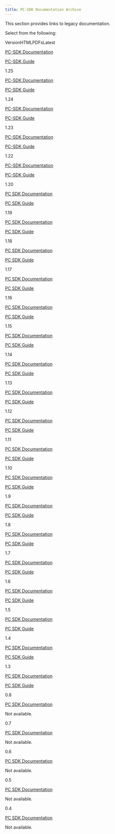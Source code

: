 ```yaml
---
title: PC-SDK Documentation Archive
---
```

This section provides links to legacy documentation.

Select from the following:

VersionHTMLPDFsLatest

[PC-SDK Documentation](/documentation/pcsdk/latest/concepts/pcsdk-intro/)

[PC-SDK Guide](https://securecdn.oculus.com/sr/pcsdk-latest/)

1.25

[PC-SDK Documentation](/documentation/pcsdk/1.25/concepts/pcsdk-intro/)

[PC-SDK Guide](https://securecdn.oculus.com/sr/pcsdk-latest/)

1.24

[PC-SDK Documentation](/documentation/pcsdk/1.24/concepts/pcsdk-intro/)

[PC-SDK Guide](https://securecdn.oculus.com/sr/pcsdk-1.24/)

1.23

[PC-SDK Documentation](/documentation/pcsdk/1.23/concepts/pcsdk-intro/)

[PC-SDK Guide](https://securecdn.oculus.com/sr/pcsdk-1.23/)

1.22

[PC-SDK Documentation](/documentation/pcsdk/1.22/concepts/pcsdk-intro/)

[PC-SDK Guide](https://securecdn.oculus.com/sr/pcsdk-1.22/)

1.20

[PC SDK Documentation](/documentation/pcsdk/1.20/concepts/pcsdk-intro/)

[PC SDK Guide](https://securecdn.oculus.com/sr/pcsdk-1.20/)

1.19

[PC SDK Documentation](/documentation/pcsdk/1.19/concepts/pcsdk-intro/)

[PC SDK Guide](https://securecdn.oculus.com/sr/pcsdk-1.19/)

1.18

[PC SDK Documentation](/documentation/pcsdk/1.18/concepts/pcsdk-intro/)

[PC SDK Guide](https://securecdn.oculus.com/sr/pcsdk-1.18/)

1.17

[PC SDK Documentation](/documentation/pcsdk/1.17/concepts/pcsdk-intro/)

[PC SDK Guide](https://securecdn.oculus.com/sr/pcsdk-1.17/)

1.16

[PC SDK Documentation](/documentation/pcsdk/1.16/concepts/pcsdk-intro/)

[PC SDK Guide](https://securecdn.oculus.com/sr/pcsdk-1.16/)

1.15

[PC SDK Documentation](/documentation/pcsdk/1.15/concepts/pcsdk-intro/)

[PC SDK Guide](https://securecdn.oculus.com/sr/pcsdk-1.15/)

1.14

[PC SDK Documentation](/documentation/pcsdk/1.14/concepts/pcsdk-intro/)

[PC SDK Guide](https://securecdn.oculus.com/sr/pcsdk-1.14/)

1.13

[PC SDK Documentation](/documentation/pcsdk/1.13/concepts/pcsdk-intro/)

[PC SDK Guide](https://securecdn.oculus.com/sr/pcsdk-1.13/)

1.12

[PC SDK Documentation](/documentation/pcsdk/1.12/concepts/pcsdk-intro/)

[PC SDK Guide](https://securecdn.oculus.com/sr/pcsdk-1.12/)

1.11

[PC SDK Documentation](/documentation/pcsdk/1.11/concepts/pcsdk-intro/)

[PC SDK Guide](https://securecdn.oculus.com/sr/pcsdk-1.11/)

1.10

[PC SDK Documentation](/documentation/pcsdk/1.10/concepts/book-dg/)

[PC SDK Guide](https://securecdn.oculus.com/sr/pcsdk-1.10/)

1.9

[PC SDK Documentation](/documentation/pcsdk/1.9/concepts/book-dg/)

[PC SDK Guide](https://securecdn.oculus.com/sr/pcsdk-1.9/)

1.8

[PC SDK Documentation](/documentation/pcsdk/1.8/concepts/book-dg/)

[PC SDK Guide](https://securecdn.oculus.com/sr/pcsdk-1.8/)

1.7

[PC SDK Documentation](/documentation/pcsdk/1.7/concepts/book-dg/)

[PC SDK Guide](https://securecdn.oculus.com/sr/pcsdk-1.7/)

1.6

[PC SDK Documentation](/documentation/pcsdk/1.6/concepts/book-dg/)

[PC SDK Guide](https://securecdn.oculus.com/sr/pcsdk-1.6/)

1.5

[PC SDK Documentation](/documentation/pcsdk/1.5/concepts/book-dg/)

[PC SDK Guide](https://securecdn.oculus.com/sr/pcsdk-1.5/)

1.4

[PC SDK Documentation](/documentation/pcsdk/1.4/concepts/book-dg/)

[PC SDK Guide](https://securecdn.oculus.com/sr/pcsdk-1.4/)

1.3

[PC SDK Documentation](/documentation/pcsdk/1.3/concepts/book-dg/)

[PC SDK Guide](https://securecdn.oculus.com/sr/pcsdk-1.3/)

0.8

[PC SDK Documentation](/documentation/pcsdk/0.8/concepts/book-dg/)

 Not available. 

0.7

[PC SDK Documentation](/documentation/pcsdk/0.7/concepts/book-dg/)

 Not available. 

0.6

[PC SDK Documentation](/documentation/pcsdk/0.6/concepts/book-dg/)

 Not available. 

0.5

[PC SDK Documentation](/documentation/pcsdk/0.5/concepts/book-dg/)

 Not available. 

0.4

[PC SDK Documentation](/documentation/pcsdk/0.4/concepts/book-dg/)

 Not available. 

